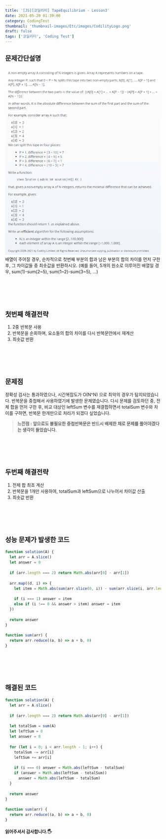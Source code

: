 ```yaml
---
title: '[JS][코딜리티] TapeEquilibrium - Lesson3'
date: 2021-05-20 01:39:00
category: CodingTest
thumbnail: 'thumbnail-images/Etc/images/CodilityLogo.png'
draft: false
tags: ['코딜리티', 'Coding Test']
---
```


## 문제간단설명

![](./images/TapeEquilibrium.png)
배열이 주어질 경우, 순차적으로 첫번째 부분의 합과 남은 부분의 합의 차이를 먼저 구한 후, 그 차이값들 중 최솟값을 반환하시오.
(예를 들어, 5개의 원소로 이루어진 배열일 경우, sum(1)-sum(2~5), sum(1~2)-sum(3~5), ...)

<br>
<br>
<br>
<br>

## 첫번째 해결전략

1. 2중 반복문 사용
2. 반복문을 순회하며, 요소들의 합의 차이를 다시 반복문안에서 재계산
3. 최솟값 반환

<br>
<br>
<br>
<br>

## 문제점

정확성 검사는 통과하였으나, 시간복잡도가 O(N^N) 으로 최악의 경우가 탐지되었습니다.
반복문을 중첩해서 사용하였기에 발생한 문제였습니다.
다시 문제를 검토하던 중, 전체 합을 먼저 구한 후, 비교 대상인 leftSum 변수를 재결합하면서 totalSum 변수와 차이를 구하면, 반복문 한개만으로 처리가 되겠다 싶었습니다.

> **느낀점 : 앞으로도 불필요한 중첩반복문은 반드시 배제한 채로 문제를 풀어야겠다는 생각이 들었습니다.**

<br>
<br>
<br>
<br>

## 두번째 해결전략

1. 전체 합 최초 계산
2. 반복문을 1개만 사용하여, totalSum과 leftSum으로 나누어서 차이값 산출
3. 최솟값 반환

<br>
<br>
<br>
<br>

## 성능 문제가 발생한 코드

```javascript
function solution(A) {
  let arr = A.slice()
  let answer = 0

  if (arr.length === 2) return Math.abs(arr[0] - arr[1])

  arr.map((d, i) => {
    let item = Math.abs(sum(arr.slice(0, i)) - sum(arr.slice(i, arr.length)))

    if (i === 1) answer = item
    else if (i !== 0 && answer > item) answer = item
  })

  return answer
}

function sum(arr) {
  return arr.reduce((a, b) => a + b, 0)
}
```

<br>
<br>
<br>
<br>

## 해결된 코드

```javascript
function solution(A) {
  let arr = A.slice()

  if (arr.length === 2) return Math.abs(arr[0] - arr[1])

  let totalSum = sum(A)
  let leftSum = 0
  let answer = 0

  for (let i = 0; i < arr.length - 1; i++) {
    totalSum -= arr[i]
    leftSum += arr[i]

    if (i === 0) answer = Math.abs(leftSum - totalSum)
    if (answer > Math.abs(leftSum - totalSum))
      answer = Math.abs(leftSum - totalSum)
  }

  return answer
}

function sum(arr) {
  return arr.reduce((a, b) => a + b, 0)
}
```

#### 읽어주셔서 감사합니다.🖐
